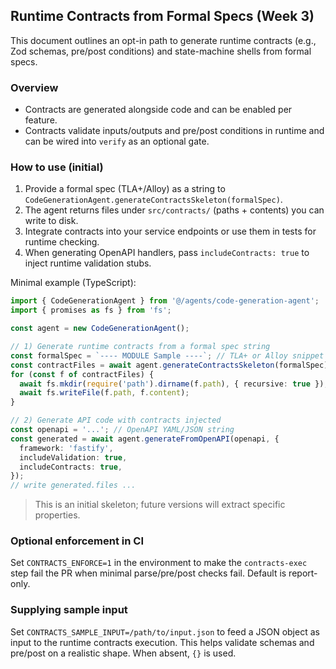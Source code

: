 ## Runtime Contracts from Formal Specs (Week 3)

This document outlines an opt-in path to generate runtime contracts (e.g., Zod schemas, pre/post conditions) and state-machine shells from formal specs.

### Overview

- Contracts are generated alongside code and can be enabled per feature.
- Contracts validate inputs/outputs and pre/post conditions in runtime and can be wired into `verify` as an optional gate.

### How to use (initial)

1) Provide a formal spec (TLA+/Alloy) as a string to `CodeGenerationAgent.generateContractsSkeleton(formalSpec)`.
2) The agent returns files under `src/contracts/` (paths + contents) you can write to disk.
3) Integrate contracts into your service endpoints or use them in tests for runtime checking.
4) When generating OpenAPI handlers, pass `includeContracts: true` to inject runtime validation stubs.

Minimal example (TypeScript):

```ts
import { CodeGenerationAgent } from '@/agents/code-generation-agent';
import { promises as fs } from 'fs';

const agent = new CodeGenerationAgent();

// 1) Generate runtime contracts from a formal spec string
const formalSpec = `---- MODULE Sample ----`; // TLA+ or Alloy snippet
const contractFiles = await agent.generateContractsSkeleton(formalSpec);
for (const f of contractFiles) {
  await fs.mkdir(require('path').dirname(f.path), { recursive: true });
  await fs.writeFile(f.path, f.content);
}

// 2) Generate API code with contracts injected
const openapi = '...'; // OpenAPI YAML/JSON string
const generated = await agent.generateFromOpenAPI(openapi, {
  framework: 'fastify',
  includeValidation: true,
  includeContracts: true,
});
// write generated.files ...
```

> This is an initial skeleton; future versions will extract specific properties.

### Optional enforcement in CI

Set `CONTRACTS_ENFORCE=1` in the environment to make the `contracts-exec` step fail the PR when minimal parse/pre/post checks fail. Default is report-only.

### Supplying sample input

Set `CONTRACTS_SAMPLE_INPUT=/path/to/input.json` to feed a JSON object as input to the runtime contracts execution. This helps validate schemas and pre/post on a realistic shape. When absent, `{}` is used.
